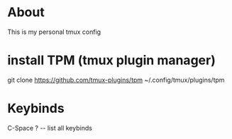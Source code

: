 # About
This is my personal tmux config

# install TPM (tmux plugin manager)
git clone https://github.com/tmux-plugins/tpm ~/.config/tmux/plugins/tpm

# Keybinds
C-Space ? -- list all keybinds
